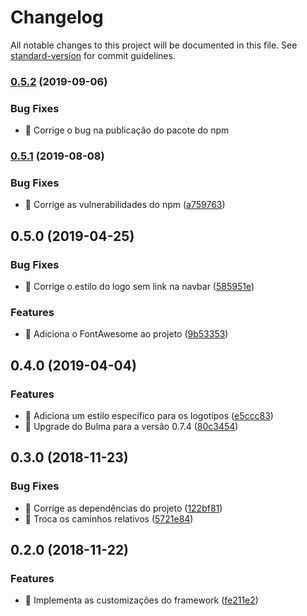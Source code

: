 # Changelog

All notable changes to this project will be documented in this file. See [standard-version](https://github.com/conventional-changelog/standard-version) for commit guidelines.

### [0.5.2](https://github.com/ctvoicer/ctstyle/compare/v0.5.1...v0.5.2) (2019-09-06)


### Bug Fixes

* 🐛 Corrige o bug na publicação do pacote do npm


### [0.5.1](https://github.com/ctvoicer/ctstyle/compare/v0.5.0...v0.5.1) (2019-08-08)


### Bug Fixes

* 🐛 Corrige as vulnerabilidades do npm ([a759763](https://github.com/ctvoicer/ctstyle/commit/a759763))



## 0.5.0 (2019-04-25)


### Bug Fixes

* 🐛 Corrige o estilo do logo sem link na navbar ([585951e](https://ssh.dev.azure.com///commit/585951e))


### Features

* 🎸 Adiciona o FontAwesome ao projeto ([9b53353](https://ssh.dev.azure.com///commit/9b53353))



## 0.4.0 (2019-04-04)


### Features

* 🎸 Adiciona um estilo específico para os logotipos ([e5ccc83](https://github.com/ctvoicer/ctstyle/commit/e5ccc83))
* 🎸 Upgrade do Bulma para a versão 0.7.4 ([80c3454](https://github.com/ctvoicer/ctstyle/commit/80c3454))



## 0.3.0 (2018-11-23)


### Bug Fixes

* 🐛 Corrige as dependências do projeto ([122bf81](https://github.com/ctvoicer/ctstyle/commit/122bf81))
* 🐛 Troca os caminhos relativos ([5721e84](https://github.com/ctvoicer/ctstyle/commit/5721e84))



## 0.2.0 (2018-11-22)


### Features

* 🎸 Implementa as customizações do framework ([fe211e2](https://github.com/ctvoicer/ctstyle/commit/fe211e2))

